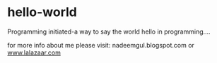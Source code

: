 # hello-world
Programming initiated-a way to say the world hello in programming....

for more info about me please visit:
nadeemgul.blogspot.com or
www.lalazaar.com
